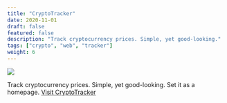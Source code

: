 ```yaml
---
title: "CryptoTracker"
date: 2020-11-01
draft: false
featured: false
description: "Track cryptocurrency prices. Simple, yet good-looking."
tags: ["crypto", "web", "tracker"]
weight: 6
---
```


<a href="https://cryptotracker.xyz" target="_blank"><img class="Sirv" data-src="https://iantiark.sirv.com/varyvoda/ct.png" src="https://iantiark.sirv.com/varyvoda/ct.png?q=10"></a>

Track cryptocurrency prices. Simple, yet good-looking. Set it as a homepage. [Visit CryptoTracker](https://cryptotracker.xyz)

<script src="https://scripts.sirv.com/sirvjs/v3/sirv.js?modules=lazyimage"></script>
